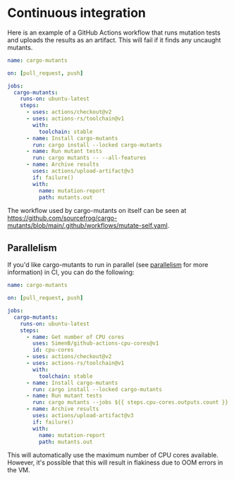 # Continuous integration

Here is an example of a GitHub Actions workflow that runs mutation tests and uploads the results as an artifact. This will fail if it finds any uncaught mutants.

```yml
name: cargo-mutants

on: [pull_request, push]

jobs:
  cargo-mutants:
    runs-on: ubuntu-latest
    steps:
      - uses: actions/checkout@v2
      - uses: actions-rs/toolchain@v1
        with:
          toolchain: stable
      - name: Install cargo-mutants
        run: cargo install --locked cargo-mutants
      - name: Run mutant tests
        run: cargo mutants -- --all-features
      - name: Archive results
        uses: actions/upload-artifact@v3
        if: failure()
        with:
          name: mutation-report
          path: mutants.out
```

The workflow used by cargo-mutants on itself can be seen at
<https://github.com/sourcefrog/cargo-mutants/blob/main/.github/workflows/mutate-self.yaml>.

## Parallelism

If you'd like cargo-mutants to run in parallel (see [parallelism](parallelism.md) for more information) in CI, you can do the following:

```yml
name: cargo-mutants

on: [pull_request, push]

jobs:
  cargo-mutants:
    runs-on: ubuntu-latest
    steps:
      - name: Get number of CPU cores
        uses: SimenB/github-actions-cpu-cores@v1
        id: cpu-cores
      - uses: actions/checkout@v2
      - uses: actions-rs/toolchain@v1
        with:
          toolchain: stable
      - name: Install cargo-mutants
        run: cargo install --locked cargo-mutants
      - name: Run mutant tests
        run: cargo mutants --jobs ${{ steps.cpu-cores.outputs.count }} -- --all-features
      - name: Archive results
        uses: actions/upload-artifact@v3
        if: failure()
        with:
          name: mutation-report
          path: mutants.out
```

This will automatically use the maximum number of CPU cores available. However, it's possible that this will result in flakiness due to OOM errors in the VM.
